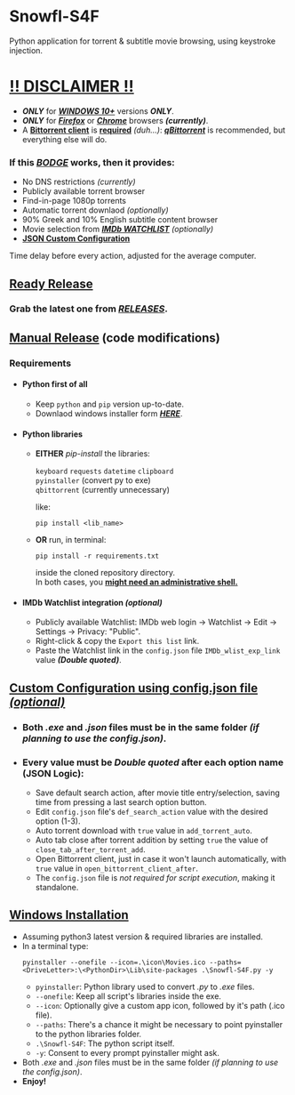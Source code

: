 # Snowfl-S4F
Python application for torrent & subtitle movie browsing, using keystroke injection.  
# <ins>**!! DISCLAIMER !!**</ins>
- **_ONLY_** for <ins>**_WINDOWS 10+_**</ins> versions **_ONLY_**.
- **_ONLY_** for <ins>**_Firefox_**</ins> or <ins>**_Chrome_**</ins> browsers **_(currently)_**.  
- A <ins>**Bittorrent client**</ins> is <ins>**required**</ins> _(duh...)_: [**_qBittorrent_**](https://www.fosshub.com/qBittorrent.html) is recommended, but everything else will do.

### If this <ins>_BODGE_</ins> works, then it provides:  
- No DNS restrictions _(currently)_
- Publicly available torrent browser
- Find-in-page 1080p torrents
- Automatic torrent downlaod _(optionally)_
- 90% Greek and 10% English subtitle content browser
- Movie selection from [**_IMDb WATCHLIST_**](https://github.com/tru3w1tn3ss/Snowfl-S4F/blob/master/README.md#imdb-watchlist-integration-optional) _(optionally)_
- [**JSON Custom Configuration**](https://github.com/tru3w1tn3ss/Snowfl-S4F#custom-configuration-using-configjson-file-optional)  

Time delay before every action, adjusted for the average computer.
## <ins>Ready Release</ins>
### Grab the latest one from [**_RELEASES_**](https://github.com/tru3w1tn3ss/Snowfl-S4F/releases).  

## <ins>Manual Release</ins> (code modifications)
### Requirements
- #### Python first of all
  - Keep `python` and `pip` version up-to-date.
  - Downlaod windows installer form [**_HERE_**](https://www.python.org/downloads/windows).
- #### Python libraries
  - **EITHER** _pip-install_ the libraries:  
  
    `keyboard` `requests` `datetime` `clipboard`  
    `pyinstaller` (convert py to exe)  
    `qbittorrent` (currently unnecessary)  
    
    like:
    ```
    pip install <lib_name>
    ```
  - **OR** run, in terminal:
    ```
    pip install -r requirements.txt
    ```
    inside the cloned repository directory.  
    In both cases, you **<ins>might need an administrative shell.</ins>**
- #### IMDb Watchlist integration _(optional)_
  - Publicly available Watchlist: IMDb web login -> Watchlist -> Edit -> Settings -> Privacy: "Public".
  - Right-click & copy the `Export this list` link.
  - Paste the Watchlist link in the `config.json` file `IMDb_wlist_exp_link` value **_(Double quoted)_**.
## <ins>Custom Configuration using config.json file _(optional)_</ins>
- ### Both _.exe_ and _.json_ files must be in the same folder _(if planning to use the config.json)_.
- ### Every value must be **_Double quoted_** after each option name (JSON Logic):
  - Save default search action, after movie title entry/selection, saving time from pressing a last search option button.  
  - Edit `config.json` file's `def_search_action` value with the desired option (1-3).
  - Auto torrent download with `true` value in `add_torrent_auto`.
  - Auto tab close after torrent addition by setting `true` the value of `close_tab_after_torrent_add`.
  - Open Bittorrent client, just in case it won't launch automatically, with `true` value in `open_bittorrent_client_after`.
  - The `config.json` file is _not required for script execution_, making it standalone.
## <ins>Windows Installation</ins>
- Assuming python3 latest version & required libraries are installed.
- In a terminal type:
  ```
  pyinstaller --onefile --icon=.\icon\Movies.ico --paths=<DriveLetter>:\<PythonDir>\Lib\site-packages .\Snowfl-S4F.py -y
  ```
  - `pyinstaller`: Python library used to convert _.py_ to _.exe_ files.
  - `--onefile`: Keep all script's libraries inside the exe.
  - `--icon`: Optionally give a custom app icon, followed by it's path (.ico file).
  - `--paths`: There's a chance it might be necessary to point pyinstaller to the python libraries folder.
  - `.\Snowfl-S4F`: The python script itself.
  - `-y`: Consent to every prompt pyinstaller might ask.
- Both _.exe_ and _.json_ files must be in the same folder _(if planning to use the config.json)_.
- **Enjoy!**
